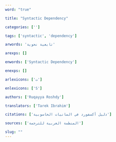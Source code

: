 ```yaml
---
word: "true"

title: "Syntactic Dependency"

categories: ['']

tags: ['syntactic', 'dependency']

arwords: 'تابعية نحوية'

arexps: []

enwords: ['Syntactic Dependency']

enexps: []

arlexicons: ['ت']

enlexicons: ['S']

authors: ['Ruqayya Roshdy']

translators: ['Tarek Ibrahim']

citations: ['دليل أكسفورد في السانيات الحاسوبية']

sources: ['المنظمة العربية للترجمة']

slug: ""
---
```

